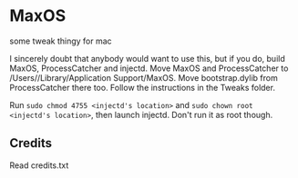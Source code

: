 # MaxOS
some tweak thingy for mac

I sincerely doubt that anybody would want to use this, but if you do, build MaxOS, ProcessCatcher and injectd. Move MaxOS and ProcessCatcher to /Users/<you>/Library/Application Support/MaxOS. Move bootstrap.dylib from ProcessCatcher there too. Follow the instructions in the Tweaks folder. 
  
Run `sudo chmod 4755 <injectd's location>` and `sudo chown root <injectd's location>`, then launch injectd. Don't run it as root though.

## Credits
Read credits.txt

